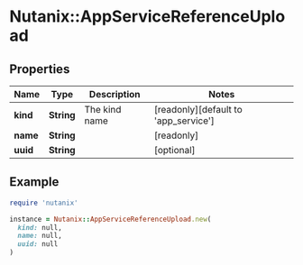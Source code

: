 # Nutanix::AppServiceReferenceUpload

## Properties

| Name | Type | Description | Notes |
| ---- | ---- | ----------- | ----- |
| **kind** | **String** | The kind name | [readonly][default to &#39;app_service&#39;] |
| **name** | **String** |  | [readonly] |
| **uuid** | **String** |  | [optional] |

## Example

```ruby
require 'nutanix'

instance = Nutanix::AppServiceReferenceUpload.new(
  kind: null,
  name: null,
  uuid: null
)
```

